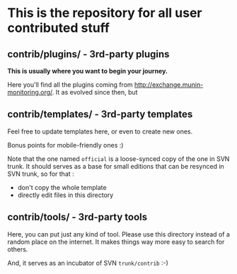 # This is the repository for all user contributed stuff

## contrib/plugins/ - 3rd-party plugins

**This is usually where you want to begin your journey.**

Here you'll find all the plugins coming from http://exchange.munin-monitoring.org/. 
It as evolved since then, but 

## contrib/templates/ -  3rd-party templates

Feel free to update templates here, or even to create new ones.

Bonus points for mobile-friendly ones :)

Note that the one named `official` is a loose-synced copy of the one in SVN trunk. 
It should serves as a base for small editions that can be resynced in SVN trunk, so for that : 

* don't copy the whole template
* directly edit files in this directory

## contrib/tools/ - 3rd-party tools

Here, you can put just any kind of tool. Please use this directory instead of a random place on the internet. 
It makes things way more easy to search for others.

And, it serves as an incubator of SVN `trunk/contrib` :-)
